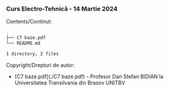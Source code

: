 ### Curs Electro-Tehnică - 14 Martie 2024 

Contents/Continut: 

```sh
.
├── C7 baze.pdf
└── README.md

1 directory, 2 files
```

Copyright/Drepturi de autor:
* [C7 baze.pdf](./C7 baze.pdf) - Profesor Dan Stefan BIDIAN la Universitatea Transilvania din Brasov UNITBV
